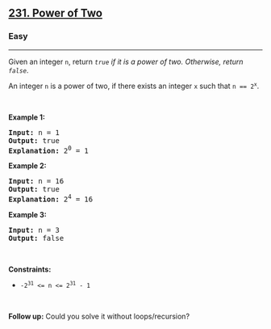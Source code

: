 <h2><a href="https://leetcode.com/problems/power-of-two/?envType=daily-question&envId=2024-07-07">231. Power of Two</a></h2><h3>Easy</h3><hr><p>Given an integer <code>n</code>, return <em><code>true</code> if it is a power of two. Otherwise, return <code>false</code></em>.</p>

<p>An integer <code>n</code> is a power of two, if there exists an integer <code>x</code> such that <code>n == 2<sup>x</sup></code>.</p>

<p>&nbsp;</p>
<p><strong class="example">Example 1:</strong></p>

<pre>
<strong>Input:</strong> n = 1
<strong>Output:</strong> true
<strong>Explanation: </strong>2<sup>0</sup> = 1
</pre>

<p><strong class="example">Example 2:</strong></p>

<pre>
<strong>Input:</strong> n = 16
<strong>Output:</strong> true
<strong>Explanation: </strong>2<sup>4</sup> = 16
</pre>

<p><strong class="example">Example 3:</strong></p>

<pre>
<strong>Input:</strong> n = 3
<strong>Output:</strong> false
</pre>

<p>&nbsp;</p>
<p><strong>Constraints:</strong></p>

<ul>
	<li><code>-2<sup>31</sup> &lt;= n &lt;= 2<sup>31</sup> - 1</code></li>
</ul>

<p>&nbsp;</p>
<strong>Follow up:</strong> Could you solve it without loops/recursion?